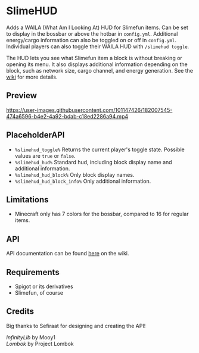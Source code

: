 # SlimeHUD

Adds a WAILA (What Am I Looking At) HUD for Slimefun items. Can be set to display in the bossbar or above the hotbar in `config.yml`. Additional energy/cargo information can also be toggled on or off in `config.yml`. Individual players can also toggle their WAILA HUD with `/slimehud toggle`.

The HUD lets you see what Slimefun item a block is without breaking or opening its menu. It also displays additional information depending on the block, such as network size, cargo channel, and energy generation. See the [wiki](https://schn.pages.dev/slimehud) for more details.

## Preview

<https://user-images.githubusercontent.com/101147426/182007545-474a6596-b4e2-4a92-bdab-c18ed2286a94.mp4>

## PlaceholderAPI

- `%slimehud_toggle%` Returns the current player's toggle state. Possible values are `true` or `false`.
- `%slimehud_hud%` Standard hud, including block display name and additional information.
- `%slimehud_hud_block%` Only block display names.
- `%slimehud_hud_block_info%` Only additional information.

## Limitations

- Minecraft only has 7 colors for the bossbar, compared to 16 for regular items.

## API

API documentation can be found [here](https://schn.pages.dev/slimehud/api-usage) on the wiki.

## Requirements

- Spigot or its derivatives
- Slimefun, of course

## Credits

Big thanks to Sefiraat for designing and creating the API!

*InfinityLib* by Mooy1  
*Lombok* by Project Lombok
